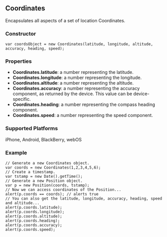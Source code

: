 Coordinates
-----------
Encapsulates all aspects of a set of location Coordinates.

### Constructor ###
    var coordsObject = new Coordinates(latitude, longitude, altitude, accuracy, heading, speed);

### Properties ###
* __Coordinates.latitude__: a number representing the latitude.
* __Coordinates.longitude__: a number representing the longitude.
* __Coordinates.altitude__: a number representing the altitude.
* __Coordinates.accuracy__: a number representing the accuracy component, as returned by the device. This value can be device-specific.
* __Coordinates.heading__: a number representing the compass heading component.
* __Coordinates.speed__: a number representing the speed component.

### Supported Platforms ###
iPhone, Android, BlackBerry, webOS

### Example ###
    // Generate a new Coordinates object.
    var coords = new Coordinates(1,2,3,4,5,6);
    // Create a timestamp.
    var tstamp = new Date().getTime();
    // Generate a new Position object.
    var p = new Position(coords, tstamp);
    // Now we can access coordinates of the Position...
    alert(p.coords == coords); // alerts true
    // You can also get the latitude, longitude, accuracy, heading, speed and altitude...
    alert(p.coords.latitude);
    alert(p.coords.longitude);
    alert(p.coords.altitude);
    alert(p.coords.heading);
    alert(p.coords.accuracy);
    alert(p.coords.speed);